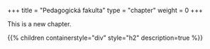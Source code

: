 +++
title = "Pedagogická fakulta"
type = "chapter"
weight = 0
+++

This is a new chapter.

{{% children containerstyle="div" style="h2" description=true %}}